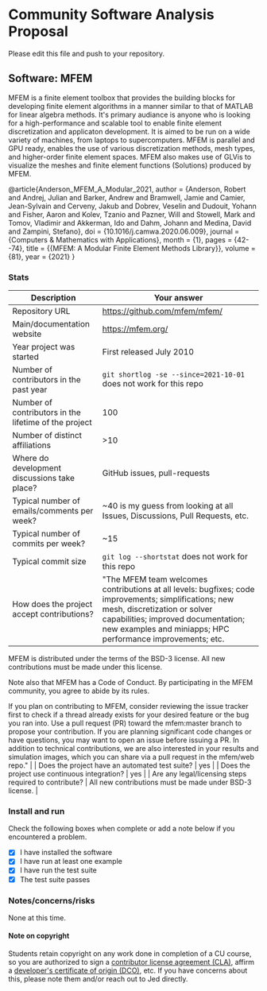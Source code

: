 # Community Software Analysis Proposal
Please edit this file and push to your repository.

## Software: MFEM 

MFEM is a finite element toolbox that provides the building blocks for developing finite element algorithms in a manner similar to that of MATLAB for linear algebra methods. It's primary audiance is anyone who is looking for a high-performance and scalable tool to enable finite element discretization and applicaton development. It is aimed to be run on a wide variety of machines, from laptops to supercomputers. MFEM is parallel and GPU ready, enables the use of various discretization methods, mesh types, and higher-order finite element spaces. MFEM also makes use of GLVis to visualize the meshes and finite element functions (Solutions) produced by MFEM.  

@article{Anderson_MFEM_A_Modular_2021,
author = {Anderson, Robert and Andrej, Julian and Barker, Andrew and Bramwell, Jamie and Camier, Jean-Sylvain and Cerveny, Jakub and Dobrev, Veselin and Dudouit, Yohann and Fisher, Aaron and Kolev, Tzanio and Pazner, Will and Stowell, Mark and Tomov, Vladimir and Akkerman, Ido and Dahm, Johann and Medina, David and Zampini, Stefano},
doi = {10.1016/j.camwa.2020.06.009},
journal = {Computers \& Mathematics with Applications},
month = {1},
pages = {42--74},
title = {{MFEM: A Modular Finite Element Methods Library}},
volume = {81},
year = {2021}
}

### Stats

| Description | Your answer |
|---------|-----------|
| Repository URL |  https://github.com/mfem/mfem/  |
| Main/documentation website |  https://mfem.org/  |
| Year project was started | First released July 2010  |
| Number of contributors in the past year | `git shortlog -se --since=2021-10-01` does not work for this repo |
| Number of contributors in the lifetime of the project | 100 |
| Number of distinct affiliations | >10 |
| Where do development discussions take place? | GitHub issues, pull-requests |
| Typical number of emails/comments per week? | ~40 is my guess from looking at all Issues, Discussions, Pull Requests, etc. |
| Typical number of commits per week? | ~15 |
| Typical commit size | `git log --shortstat` does not work for this repo |
| How does the project accept contributions? | "The MFEM team welcomes contributions at all levels: bugfixes; code improvements; simplifications; new mesh, discretization or solver capabilities; improved documentation; new examples and miniapps; HPC performance improvements; etc.

MFEM is distributed under the terms of the BSD-3 license. All new contributions must be made under this license.

Note also that MFEM has a Code of Conduct. By participating in the MFEM community, you agree to abide by its rules.

If you plan on contributing to MFEM, consider reviewing the issue tracker first to check if a thread already exists for your desired feature or the bug you ran into. Use a pull request (PR) toward the mfem:master branch to propose your contribution. If you are planning significant code changes or have questions, you may want to open an issue before issuing a PR. In addition to technical contributions, we are also interested in your results and simulation images, which you can share via a pull request in the mfem/web repo."   |
| Does the project have an automated test suite? | yes |
| Does the project use continuous integration? | yes |
| Are any legal/licensing steps required to contribute? | All new contributions must be made under BSD-3 license. |

### Install and run

Check the following boxes when complete or add a note below if you
encountered a problem.

- [x] I have installed the software
- [x] I have run at least one example
- [x] I have run the test suite
- [x] The test suite passes

### Notes/concerns/risks

None at this time.

#### Note on copyright
Students retain copyright on any work done in completion of a CU
course, so you are authorized to sign a [contributor license
agreement (CLA)](https://en.wikipedia.org/wiki/Contributor_License_Agreement),
affirm a [developer's certificate of
origin (DCO)](https://en.wikipedia.org/wiki/Developer_Certificate_of_Origin),
etc.  If you have concerns about this, please note them and/or reach
out to Jed directly.

